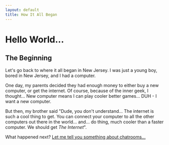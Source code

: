 ```yaml
---
layout: default
title: How It All Began
---
```


<h1>Hello World...</h1>
<h2>The Beginning</h2>
<p>
  Let's go back to where it all began in New Jersey.  I was just a young boy, bored in New Jersey, and I had a computer.
</p>
<p>
  One day, my parents decided they had enough money to either buy a new computer, or get the internet.  Of course, because of the inner geek, I thought... New computer means I can play cooler better games... DUH - I want a new computer.
</p>
<p>
  But then, my brother said "Dude, you don't understand... The internet is such a cool thing to get.  You can connect your computer to all the other computers out there in the world... and... do thing, much cooler than a faster computer.  We should get <em>The Internet</em>".
</p>
<p>
  What happened next? <a href="AOL_and_punters.html">Let me tell you something about chatrooms...</a>
</p>